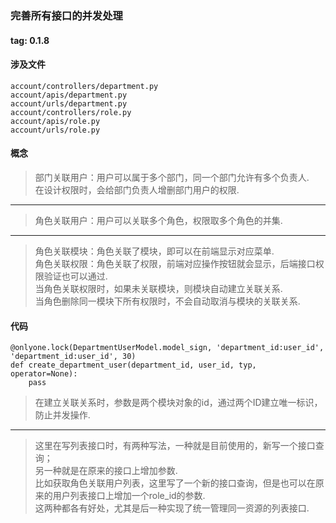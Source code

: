 ### 完善所有接口的并发处理
#### tag: 0.1.8
#### 涉及文件
```
account/controllers/department.py
account/apis/department.py
account/urls/department.py
account/controllers/role.py
account/apis/role.py
account/urls/role.py
```
#### 概念
> 部门关联用户：用户可以属于多个部门，同一个部门允许有多个负责人.  
> 在设计权限时，会给部门负责人增删部门用户的权限.  

------
> 角色关联用户：用户可以关联多个角色，权限取多个角色的并集.  

------
> 角色关联模块：角色关联了模块，即可以在前端显示对应菜单.  
> 角色关联权限：角色关联了权限，前端对应操作按钮就会显示，后端接口权限验证也可以通过.  
> 当角色关联权限时，如果未关联模块，则模块自动建立关联关系.  
> 当角色删除同一模块下所有权限时，不会自动取消与模块的关联关系.  

#### 代码
```
@onlyone.lock(DepartmentUserModel.model_sign, 'department_id:user_id', 'department_id:user_id', 30)
def create_department_user(department_id, user_id, typ, operator=None):
    pass
```
> 在建立关联关系时，参数是两个模块对象的id，通过两个ID建立唯一标识，防止并发操作.  

------
> 这里在写列表接口时，有两种写法，一种就是目前使用的，新写一个接口查询；  
> 另一种就是在原来的接口上增加参数.  
> 比如获取角色关联用户列表，这里写了一个新的接口查询，但是也可以在原来的用户列表接口上增加一个role_id的参数.  
> 这两种都各有好处，尤其是后一种实现了统一管理同一资源的列表接口.  
